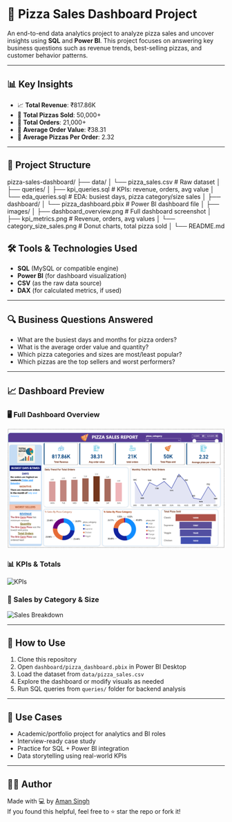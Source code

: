 # 🍕 Pizza Sales Dashboard Project

An end-to-end data analytics project to analyze pizza sales and uncover insights using **SQL** and **Power BI**. This project focuses on answering key business questions such as revenue trends, best-selling pizzas, and customer behavior patterns.

---

## 📊 Key Insights

- 📈 **Total Revenue**: ₹817.86K  
- 🍕 **Total Pizzas Sold**: 50,000+  
- 🧾 **Total Orders**: 21,000+  
- 💸 **Average Order Value**: ₹38.31  
- 🧮 **Average Pizzas Per Order**: 2.32

---

## 📁 Project Structure
pizza-sales-dashboard/
├── data/
│ └── pizza_sales.csv # Raw dataset
│
├── queries/
│ ├── kpi_queries.sql # KPIs: revenue, orders, avg value
│ └── eda_queries.sql # EDA: busiest days, pizza category/size sales
│
├── dashboard/
│ └── pizza_dashboard.pbix # Power BI dashboard file
│
├── images/
│ ├── dashboard_overview.png # Full dashboard screenshot
│ ├── kpi_metrics.png # Revenue, orders, avg values
│ └── category_size_sales.png # Donut charts, total pizza sold
│
└── README.md


## 🛠️ Tools & Technologies Used

- **SQL** (MySQL or compatible engine)  
- **Power BI** (for dashboard visualization)  
- **CSV** (as the raw data source)  
- **DAX** (for calculated metrics, if used)

---

## 🔍 Business Questions Answered

- What are the busiest days and months for pizza orders?
- What is the average order value and quantity?
- Which pizza categories and sizes are most/least popular?
- Which pizzas are the top sellers and worst performers?

---

## 📈 Dashboard Preview

### 🖥️ Full Dashboard Overview
![Dashboard Overview](images/dashboard_overview.png)

### 📊 KPIs & Totals
![KPIs](images/kpi_metrics.png)

### 🍕 Sales by Category & Size
![Sales Breakdown](images/category_size_sales.png)

---

## 📌 How to Use

1. Clone this repository  
2. Open `dashboard/pizza_dashboard.pbix` in Power BI Desktop  
3. Load the dataset from `data/pizza_sales.csv`  
4. Explore the dashboard or modify visuals as needed  
5. Run SQL queries from `queries/` folder for backend analysis

---

## 🎯 Use Cases

- Academic/portfolio project for analytics and BI roles  
- Interview-ready case study  
- Practice for SQL + Power BI integration  
- Data storytelling using real-world KPIs

---

## 🙋‍♂️ Author

Made with 💻 by [Aman Singh](https://github.com/AmanSingh9918)  
If you found this helpful, feel free to ⭐ star the repo or fork it!
